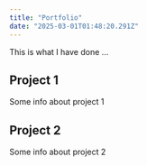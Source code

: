 ```yaml
---
title: "Portfolio"
date: "2025-03-01T01:48:20.291Z"
---
```



This is what I have done …


## Project 1

Some info about project 1


## Project 2

Some info about project 2

